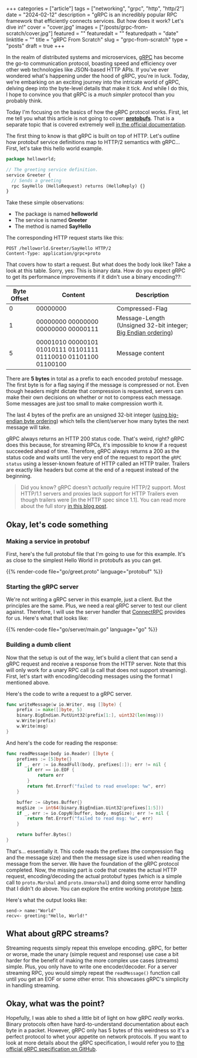 +++
categories = ["article"]
tags = ["networking", "grpc", "http", "http/2"]
date = "2024-02-12"
description = "gRPC is an incredibly popular RPC framework that efficiently connects services. But how does it work? Let's dive in!"
cover = "cover.jpg"
images = ["/posts/grpc-from-scratch/cover.jpg"]
featured = ""
featuredalt = ""
featuredpath = "date"
linktitle = ""
title = "gRPC From Scratch"
slug = "grpc-from-scratch"
type = "posts"
draft = true
+++

In the realm of distributed systems and microservices, [gRPC](https://grpc.io/) has become the go-to communication protocol, boasting speed and efficiency over other web technologies like JSON-based HTTP APIs. If you've ever wondered what's happening under the hood of gRPC, you're in luck. Today, we're embarking on an exciting journey into the intricate world of gRPC, delving deep into the byte-level details that make it tick. And while I do this, I hope to convince you that gRPC is a *much simpler* protocol than you probably think.

Today I'm focusing on the basics of how the gRPC protocol works. First, let me tell you what this article is not going to cover: **[protobufs](https://protobuf.dev/)**. That is a separate topic that is covered extremely well [in the official documentation](https://protobuf.dev/programming-guides/encoding/).

The first thing to know is that gRPC is built on top of HTTP. Let's outline how protobuf service definitions map to HTTP/2 semantics with gRPC... First, let's take this hello world example.

```protobuf
package helloworld;

// The greeting service definition.
service Greeter {
  // Sends a greeting
  rpc SayHello (HelloRequest) returns (HelloReply) {}
}
```

Take these simple observations:
- The package is named **helloworld**
- The service is named **Greeter**
- The method is named **SayHello**

The corresponding HTTP request starts like this:

```http
POST /helloworld.Greeter/SayHello HTTP/2
Content-Type: application/grpc+proto
```

That covers how to start a request. But what does the body look like? Take a look at this table. Sorry, yes: This is binary data. How do you expect gRPC to get its performance improvements if it didn't use a binary encoding??:

| Byte Offset | Content | Description |
| ----------- | ----------- | ----------- |
| 0 | 00000000 | Compressed-Flag |
| 1 | 00000000 00000000 00000000 00000111 | Message-Length (Unsigned 32-bit integer; [Big Endian ordering](https://en.wikipedia.org/wiki/Endianness)) |
| 5 | 00001010 00000101 01010111 01101111 01110010 01101100 01100100 | Message content |

There are **5 bytes** in total as a prefix to each encoded protobuf message. The first byte is for a flag saying if the message is compressed or not. Even though headers might dictate that compression is requested, servers can make their own decisions on whether or not to compress each message. Some messages are just too small to make compression worth it.

The last 4 bytes of the prefix are an unsigned 32-bit integer ([using big-endian byte ordering](https://en.wikipedia.org/wiki/Endianness)) which tells the client/server how many bytes the next message will take.

gRPC always returns an HTTP 200 status code. That's weird, right? gRPC does this because, for streaming RPCs, it's impossible to know if a request succeeded ahead of time. Therefore, gRPC always returns a 200 as the status code and waits until the very end of the request to report the `gRPC status` using a lesser-known feature of HTTP called an HTTP trailer. Trailers are exactly like headers but come at the end of a request instead of the beginning.

> Did you know? gRPC doesn't *actually* require HTTP/2 support. Most HTTP/1.1 servers and proxies lack support for HTTP Trailers even though trailers were [in the HTTP spec since 1.1]. You can read more about the full story [in this blog post](https://carlmastrangelo.com/blog/why-does-grpc-insist-on-trailers).

## Okay, let's code something

### Making a service in protobuf
First, here's the full protobuf file that I'm going to use for this example. It's as close to the simplest Hello World in protobufs as you can get.

{{% render-code file="go/greet.proto" language="protobuf" %}}

### Starting the gRPC server
We're not writing a gRPC server in this example, just a client. But the principles are the same. Plus, we need a real gRPC server to test our client against. Therefore, I will use the server handler that [ConnectRPC](https://connectrpc.com/) provides for us. Here's what that looks like:

{{% render-code file="go/server/main.go" language="go" %}}

### Building a dumb client
Now that the setup is out of the way, let's build a client that can send a gRPC request and receive a response from the HTTP server. Note that this will only work for a unary RPC call (a call that does not support streaming). First, let's start with encoding/decoding messages using the format I mentioned above.

Here's the code to write a request to a gRPC server.
```go
func writeMessage(w io.Writer, msg []byte) {
	prefix := make([]byte, 5)
	binary.BigEndian.PutUint32(prefix[1:], uint32(len(msg)))
	w.Write(prefix)
    w.Write(msg)
}
```

And here's the code for reading the response:
```go
func readMessage(body io.Reader) []byte {
	prefixes := [5]byte{}
	if _, err := io.ReadFull(body, prefixes[:]); err != nil {
		if err == io.EOF {
			return err
		}
		return fmt.Errorf("failed to read envelope: %w", err)
	}

	buffer := &bytes.Buffer{}
	msgSize := int64(binary.BigEndian.Uint32(prefixes[1:5]))
	if _, err := io.CopyN(buffer, body, msgSize); err != nil {
		return fmt.Errorf("failed to read msg: %w", err)
	}

	return buffer.Bytes()
}
```

That's... essentially it. This code reads the prefixes (the compression flag and the message size) and then the message size is used when reading the message from the server. We have the foundation of the gRPC protocol completed. Now, the missing part is code that creates the actual HTTP request, encoding/decoding the actual protobuf types (which is a simple call to `proto.Marshal` and `proto.Unmarshal`) and doing some error handling that I didn't do above. You can explore the entire working prototype [here](https://github.com/sudorandom/sudorandom.dev/tree/main/content/posts/2024-02-15_grpc-from-scratch/go).

Here's what the output looks like:

```text
send-> name:"World"
recv<- greeting:"Hello, World!"
```

## What about gRPC streams?
Streaming requests simply repeat this envelope encoding. gRPC, for better or worse, made the unary (simple request and response) use case a bit harder for the benefit of making the more complex use cases (streams) simple. Plus, you only have to write one encoder/decoder. For a server streaming RPC, you would simply repeat the `readMessage()` function call until you get an EOF or some other error. This showcases gRPC's simplicity in handling streaming.

## Okay, what was the point?
Hopefully, I was able to shed a little bit of light on how gRPC *really* works. Binary protocols often have hard-to-understand documentation about each byte in a packet. However, gRPC only has 5 bytes of this weirdness so it's a perfect protocol to whet your appetite on network protocols. If you want to look at more details about the gRPC specification, I would refer you to [the official gRPC specification on GitHub](https://github.com/grpc/grpc/blob/master/doc/PROTOCOL-HTTP2.md).
